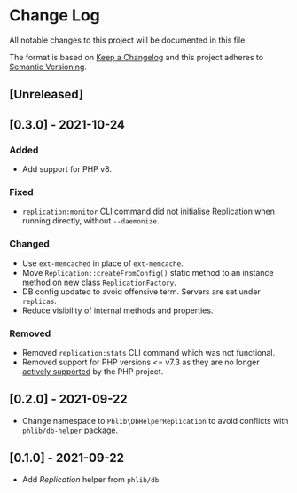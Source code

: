 # Change Log
All notable changes to this project will be documented in this file.

The format is based on [Keep a Changelog](http://keepachangelog.com/) 
and this project adheres to [Semantic Versioning](http://semver.org/).

## [Unreleased]

## [0.3.0] - 2021-10-24
### Added
- Add support for PHP v8.
### Fixed
- `replication:monitor` CLI command did not initialise Replication when running
  directly, without `--daemonize`.
### Changed
- Use `ext-memcached` in place of `ext-memcache`.
- Move `Replication::createFromConfig()` static method to an instance method on
  new class `ReplicationFactory`.
- DB config updated to avoid offensive term. Servers are set under `replicas`.
- Reduce visibility of internal methods and properties.
### Removed
- Removed `replication:stats` CLI command which was not functional.
- Removed support for PHP versions <= v7.3 as they are no longer
  [actively supported](https://php.net/supported-versions.php) by the PHP project.

## [0.2.0] - 2021-09-22
- Change namespace to `Phlib\DbHelperReplication` to avoid conflicts with
  `phlib/db-helper` package.

## [0.1.0] - 2021-09-22
- Add *Replication* helper from `phlib/db`.
